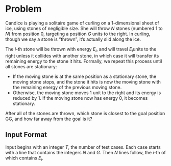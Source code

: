 # Problem

Candice is playing a solitaire game of curling on a 1-dimensional sheet of ice, using stones of negligible size. She will throw $N$ stones (numbered $1$ to $N$) from position $0$, targeting a position $G$ units to the right. In curling, though we say a stone is “thrown”, it’s actually slid along the ice.

The $i$-th stone will be thrown with energy $E_i$​, and will travel $E_i$​ units to the right unless it collides with another stone, in which case it will transfer its remaining energy to the stone it hits. Formally, we repeat this process until all stones are stationary:

- If the moving stone is at the same position as a stationary stone, the moving stone stops, and the stone it hits is now the moving stone with the remaining energy of the previous moving stone.
- Otherwise, the moving stone moves $1$ unit to the right and its energy is reduced by $1$. If the moving stone now has energy $0$, it becomes stationary.

After all of the stones are thrown, which stone is closest to the goal position GG, and how far away from the goal is it?

## Input Format

Input begins with an integer $T$, the number of test cases.
Each case starts with a line that contains the integers $N$ and $G$.
Then $N$ lines follow, the $i$-th of which contains $E_i$​.
